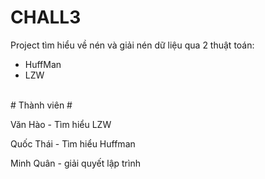 # CHALL3 #
Project tìm hiểu về nén và giải nén dữ liệu qua 2 thuật toán:
<ul>
   <li>HuffMan </li>
   <li>LZW</li>
</ul>
<br/>
# Thành viên #

Văn Hào - Tìm hiểu LZW

Quốc Thái - Tìm hiểu Huffman

Minh Quân - giải quyết lập trình
